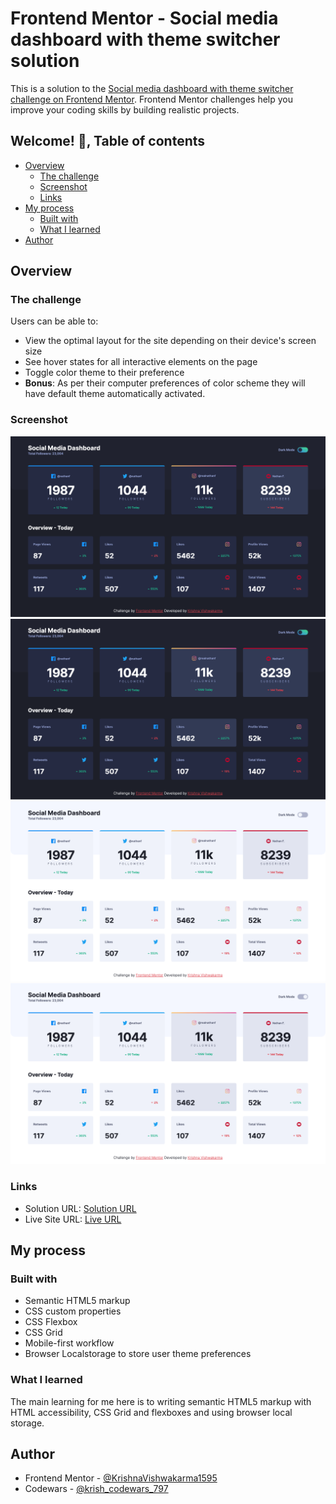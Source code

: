 # Frontend Mentor - Social media dashboard with theme switcher solution

This is a solution to the [Social media dashboard with theme switcher challenge on Frontend Mentor](https://www.frontendmentor.io/challenges/social-media-dashboard-with-theme-switcher-6oY8ozp_H). Frontend Mentor challenges help you improve your coding skills by building realistic projects. 

## Welcome! 👋, Table of contents

- [Overview](#overview)
  - [The challenge](#the-challenge)
  - [Screenshot](#screenshot)
  - [Links](#links)
- [My process](#my-process)
  - [Built with](#built-with)
  - [What I learned](#what-i-learned)  
- [Author](#author)

## Overview

### The challenge

Users can be able to:

- View the optimal layout for the site depending on their device's screen size
- See hover states for all interactive elements on the page
- Toggle color theme to their preference
- **Bonus**: As per their computer preferences of color scheme they will have default theme automatically activated.

### Screenshot

![](./screenshot-dark-default.png)
![](./screenshot-dark-active.png)
![](./screenshot-light-default.png)
![](./screenshot-light-active.png)

### Links

- Solution URL: [Solution URL](https://www.frontendmentor.io/solutions/responsive-theme-based-dictionary-web-app-using-bootstrap-and-js-oops-WZDs4P-3O6)
- Live Site URL: [Live URL](https://krishnavishwakarma1595.github.io/frontend-mentor/Intermediate/dictionary-web-app/)

## My process

### Built with

- Semantic HTML5 markup
- CSS custom properties
- CSS Flexbox
- CSS Grid
- Mobile-first workflow
- Browser Localstorage to store user theme preferences

### What I learned

The main learning for me here is to writing semantic HTML5 markup with HTML accessibility, CSS Grid and flexboxes and using browser local storage.

## Author

- Frontend Mentor - [@KrishnaVishwakarma1595](https://www.frontendmentor.io/profile/KrishnaVishwakarma1595)
- Codewars - [@krish_codewars_797](https://www.codewars.com/users/krish_codewars_797)